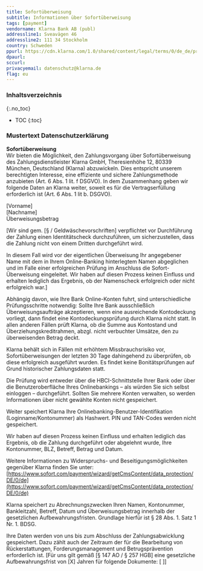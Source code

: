 ```yaml
---
title: Sofortüberweisung
subtitle: Informationen über Sofortüberweisung
tags: [payment]
vendorname: Klarna Bank AB (publ)
addressline1: Sveavägen 46
addressline2: 111 34 Stockholm
country: Schweden
ppurl: https://cdn.klarna.com/1.0/shared/content/legal/terms/0/de_de/privacy
dpaurl: 
sccurl: 
privacyemail: datenschutz@klarna.de
flag: eu
---
```

### Inhaltsverzeichnis
{:.no_toc}
* TOC
{:toc}

### Mustertext Datenschutzerklärung
**Sofortüberweisung**  
Wir bieten die Möglichkeit, den Zahlungsvorgang über Sofortüberweisung des Zahlungsdienstleister Klarna GmbH, Theresienhöhe 12, 80339 München, Deutschland (Klarna) abzuwickeln. Dies entspricht unserem berechtigten Interesse, eine effiziente und sichere Zahlungsmethode anzubieten (Art. 6 Abs. 1 lit. f DSGVO). In dem Zusammenhang geben wir folgende Daten an Klarna weiter, soweit es für die Vertragserfüllung erforderlich ist (Art. 6 Abs. 1 lit b. DSGVO).

[Vorname]  
[Nachname]  
Überweisungsbetrag

[Wir sind gem. [§ / Geldwäschevorschriften] verpflichtet vor Durchführung der Zahlung einen Identitätscheck durchzuführen, um sicherzustellen, dass die Zahlung nicht von einem Dritten durchgeführt wird.

In diesem Fall wird vor der eigentlichen Überweisung Ihr angegebener Name mit dem in Ihrem Online-Banking hinterlegtem Namen abgeglichen und im Falle einer erfolgreichen Prüfung im Anschluss die Sofort-Überweisung eingeleitet. Wir haben auf diesen Prozess keinen Einfluss und erhalten lediglich das Ergebnis, ob der Namenscheck erfolgreich oder nicht erfolgreich war.]

Abhängig davon, wie Ihre Bank Online-Konten fuhrt, sind unterschiedliche Prüfungsschritte notwendig: Sollte Ihre Bank ausschließlich Überweisungsaufträge akzeptieren, wenn eine ausreichende Kontodeckung vorliegt, dann findet eine Kontodeckungsprüfung durch Klarna nicht statt. In allen anderen Fällen prüft Klarna, ob die Summe aus Kontostand und Überziehungskreditrahmen, abzgl. nicht verbuchter Umsätze, den zu überweisenden Betrag deckt.

Klarna behält sich in Fällen mit erhöhtem Missbrauchsrisiko vor, Sofortüberweisungen der letzten 30 Tage dahingehend zu überprüfen, ob diese erfolgreich ausgeführt wurden. Es findet keine Bonitätsprüfungen auf Grund historischer Zahlungsdaten statt.

Die Prüfung wird entweder über die HBCI-Schnittstelle Ihrer Bank oder über die Benutzeroberfläche Ihres Onlinebankings – als würden Sie sich selbst einloggen – durchgeführt. Sollten Sie mehrere Konten verwalten, so werden Informationen über nicht gewählte Konten nicht gespeichert.

Weiter speichert Klarna Ihre Onlinebanking-Benutzer-Identifikation (Loginname/Kontonummer) als Hashwert. PIN und TAN-Codes werden nicht gespeichert.

Wir haben auf diesen Prozess keinen Einfluss und erhalten lediglich das Ergebnis, ob die Zahlung durchgeführt oder abgelehnt wurde, Ihre Kontonummer, BLZ, Betreff, Betrag und Datum.

Weitere Informationen zu Widerspruchs- und Beseitigungsmöglichkeiten gegenüber Klarna finden Sie unter: [https://www.sofort.com/payment/wizard/getCmsContent/data_protection/DE/0/de](https://www.sofort.com/payment/wizard/getCmsContent/data_protection/DE/0/de)

Klarna speichert zu Abrechnungszwecken Ihren Namen, Kontonummer, Bankleitzahl, Betreff, Datum und Überweisungsbetrag innerhalb der gesetzlichen Aufbewahrungsfristen. Grundlage hierfür ist § 28 Abs. 1. Satz 1 Nr. 1. BDSG.

Ihre Daten werden von uns bis zum Abschluss der Zahlungsabwicklung gespeichert. Dazu zählt auch der Zeitraum der für die Bearbeitung von Rückerstattungen, Forderungsmanagement und Betrugsprävention erforderlich ist. [Für uns gilt gemäß [§ 147 AO / § 257 HGB] eine gesetzliche Aufbewahrungsfrist von [X] Jahren für folgende Dokumente: [ ]]